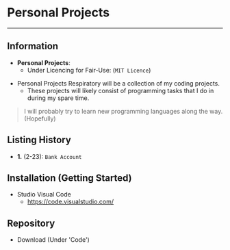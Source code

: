  # Personal Projects

---

## Information
* **Personal Projects**:
  * Under Licencing for Fair-Use: (`MIT Licence`)

- Personal Projects Respiratory will be a collection of my coding projects.
  	 - These projects will likely consist of programming tasks that I do in during my spare time.

> I will probably try to learn new programming languages along the way. (Hopefully)
 
## Listing History
* **1.** (2-23): `Bank Account`

## Installation (Getting Started)
* Studio Visual Code
  * https://code.visualstudio.com/
 
## Repository
* Download (Under 'Code')




